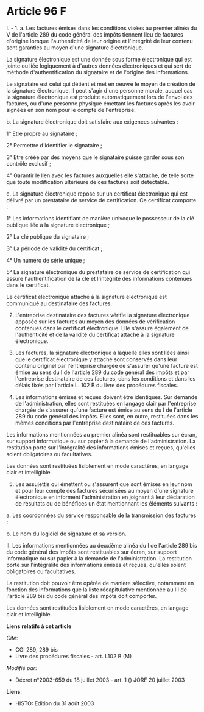 # Article 96 F

I. - 1. a. Les factures émises dans les conditions visées au premier alinéa du V de l'article 289 du code général des impôts
tiennent lieu de factures d'origine lorsque l'authenticité de leur origine et l'intégrité de leur contenu sont garanties au
moyen d'une signature électronique.

La signature électronique est une donnée sous forme électronique qui est jointe ou liée logiquement à d'autres données
électroniques et qui sert de méthode d'authentification du signataire et de l'origine des informations.

Le signataire est celui qui détient et met en oeuvre le moyen de création de la signature électronique. Il peut s'agir d'une
personne morale, auquel cas la signature électronique est produite automatiquement lors de l'envoi des factures, ou d'une
personne physique émettant les factures après les avoir signées en son nom pour le compte de l'entreprise.

b. La signature électronique doit satisfaire aux exigences suivantes :

1° Etre propre au signataire ;

2° Permettre d'identifier le signataire ;

3° Etre créée par des moyens que le signataire puisse garder sous son contrôle exclusif ;

4° Garantir le lien avec les factures auxquelles elle s'attache, de telle sorte que toute modification ultérieure de ces
factures soit détectable.

c. La signature électronique repose sur un certificat électronique qui est délivré par un prestataire de service de
certification. Ce certificat comporte :

1° Les informations identifiant de manière univoque le possesseur de la clé publique liée à la signature électronique ;

2° La clé publique du signataire ;

3° La période de validité du certificat ;

4° Un numéro de série unique ;

5° La signature électronique du prestataire de service de certification qui assure l'authentification de la clé et
l'intégrité des informations contenues dans le certificat.

Le certificat électronique attaché à la signature électronique est communiqué au destinataire des factures.

2. L'entreprise destinataire des factures vérifie la signature électronique apposée sur les factures au moyen des données de
vérification contenues dans le certificat électronique. Elle s'assure également de l'authenticité et de la validité du
certificat attaché à la signature électronique.

3. Les factures, la signature électronique à laquelle elles sont liées ainsi que le certificat électronique y attaché sont
conservés dans leur contenu originel par l'entreprise chargée de s'assurer qu'une facture est émise au sens du I de l'article
289 du code général des impôts et par l'entreprise destinataire de ces factures, dans les conditions et dans les délais fixés
par l'article L. 102 B du livre des procédures fiscales.

4. Les informations émises et reçues doivent être identiques. Sur demande de l'administration, elles sont restituées en
langage clair par l'entreprise chargée de s'assurer qu'une facture est émise au sens du I de l'article 289 du code général
des impôts. Elles sont, en outre, restituées dans les mêmes conditions par l'entreprise destinataire de ces factures.

Les informations mentionnées au premier alinéa sont restituables sur écran, sur support informatique ou sur papier à la
demande de l'administration. La restitution porte sur l'intégralité des informations émises et reçues, qu'elles soient
obligatoires ou facultatives.

Les données sont restituées lisiblement en mode caractères, en langage clair et intelligible.

5. Les assujettis qui émettent ou s'assurent que sont émises en leur nom et pour leur compte des factures sécurisées au moyen
d'une signature électronique en informent l'administration en joignant à leur déclaration de résultats ou de bénéfices un
état mentionnant les éléments suivants :

a. Les coordonnées du service responsable de la transmission des factures ;

b. Le nom du logiciel de signature et sa version.

II. Les informations mentionnées au deuxième alinéa du I de l'article 289 bis du code général des impôts sont restituables
sur écran, sur support informatique ou sur papier à la demande de l'administration. La restitution porte sur l'intégralité
des informations émises et reçues, qu'elles soient obligatoires ou facultatives.

La restitution doit pouvoir être opérée de manière sélective, notamment en fonction des informations que la liste
récapitulative mentionnée au III de l'article 289 bis du code général des impôts doit comporter.

Les données sont restituées lisiblement en mode caractères, en langage clair et intelligible.

**Liens relatifs à cet article**

_Cite_:

  - CGI 289, 289 bis
  - Livre des procédures fiscales - art. L102 B (M)

_Modifié par_:

  - Décret n°2003-659 du 18 juillet 2003 - art. 1 () JORF 20 juillet 2003

**Liens**:

  - HISTO: Edition du 31 août 2003
